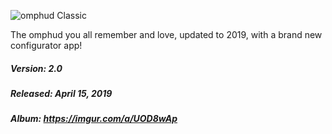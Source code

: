 ![omphud Classic](https://i.imgur.com/gASGRbJ.png)

The omphud you all remember and love, updated to 2019, with a brand new configurator app!

##### Version: 2.0
##### Released: April 15, 2019
##### Album: https://imgur.com/a/UOD8wAp
